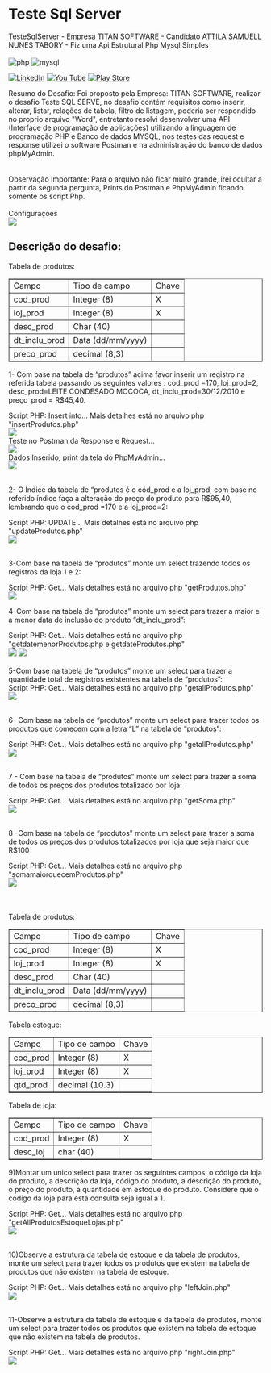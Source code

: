 
<h1>  Teste Sql Server </h1>
TesteSqlServer - Empresa TITAN SOFTWARE - Candidato ATTILA SAMUELL NUNES TABORY - Fiz uma Api Estrutural Php Mysql Simples

<div style="display:inline_block"><br/>
  <img align"center" alt="php" src="https://img.shields.io/badge/PHP-777BB4?style=for-the-badge&logo=php&logoColor=white"/>
  <img align"center" alt="mysql" src="https://img.shields.io/badge/MySQL-00000F?style=for-the-badge&logo=mysql&logoColor=white"/>
  
  
 
</div>

[![LinkedIn ](https://img.shields.io/badge/LinkedIn-0077B5?style=for-the-badge&logo=linkedin&logoColor=white)](https://www.linkedin.com/in/attila-samuell-98291216b/)
[![You Tube](https://img.shields.io/badge/YouTube-FF0000?style=for-the-badge&logo=youtube&logoColor=white)](https://www.youtube.com/channel/UCuX9fZZa3eR4LACYTPVZg5A/videos)
[![Play Store](https://img.shields.io/badge/Google_Play-414141?style=for-the-badge&logo=google-play&logoColor=white)](https://play.google.com/store/apps/details?id=attila.QRCodeGeradorLeitor&hl=pt_BR&gl=US)
<br>

<div>Resumo do Desafio: Foi proposto pela Empresa: TITAN SOFTWARE, realizar o desafio Teste SQL SERVE, no desafio contém requisitos como inserir, alterar, listar, relações de tabela, filtro de listagem, poderia ser respondido no proprio arquivo "Word", entretanto resolvi desenvolver uma API (Interface de programação de aplicações) utilizando a linguagem de programação PHP e Banco de dados MYSQL, nos testes das request e response utilizei o software Postman e na administração do banco de dados phpMyAdmin. </div>
<br>
<br>
<div>Observação Importante: Para o arquivo não ficar muito grande, irei ocultar a partir da segunda pergunta, Prints do Postman e PhpMyAdmin ficando somente os script Php.</div>

<br>

<div> Configurações </div>
<img src="https://user-images.githubusercontent.com/76443540/143707989-2c47b227-0120-46dd-bfec-33fc25892f68.png" />
<br>

<h2> Descrição do desafio:</h2>

<div>Tabela de produtos:</div>

<table border="1">
    <tr>
        <td>Campo</td>
        <td>Tipo de campo</td>
        <td>Chave</td>
    </tr>
    <tr>
        <td>cod_prod</td>
        <td>Integer (8)</td>
        <td>X</td>
    </tr>
    <tr>
        <td>loj_prod</td>
        <td>Integer (8)</td>
        <td>X</td>
    </tr>
  
   <tr>
        <td>desc_prod</td>
        <td>Char (40)</td>
        <td></td>
    </tr>
   <tr>
        <td>dt_inclu_prod</td>
        <td>Data (dd/mm/yyyy)</td>
        <td></td>
    </tr>
   <tr>
        <td>preco_prod</td>
        <td>decimal (8,3)</td>
        <td></td>
    </tr>
</table>

1- Com base na tabela de “produtos” acima favor inserir um registro na referida tabela passando os seguintes valores : cod_prod =170, loj_prod=2, desc_prod=LEITE CONDESADO MOCOCA, dt_inclu_prod=30/12/2010  e preço_prod = R$45,40.

<div> Script PHP: Insert into... Mais detalhes está no arquivo php "insertProdutos.php"</div>
<img src="https://user-images.githubusercontent.com/76443540/143713676-ec41f078-b410-4d82-8e26-4a9d62a825cf.png" />

<div> Teste no Postman da Response e Request...</div>
<img src="https://user-images.githubusercontent.com/76443540/143718761-133ead63-22a0-4d7e-a160-b6bcdea6121e.png" />

<div> Dados Inserido, print da tela do PhpMyAdmin...</div>
<img src="https://user-images.githubusercontent.com/76443540/143718909-ee9bae5d-367e-48be-acaa-1d38ec84d189.png" />

<br>
<br>

2- O Índice da tabela  de “produtos é o cód_prod e a loj_prod, com base no referido índice faça a alteração do preço do produto para R$95,40, lembrando que 
o cod_prod =170 e a loj_prod=2: 


<div> Script PHP: UPDATE... Mais detalhes está no arquivo php "updateProdutos.php"</div>
<img src="https://user-images.githubusercontent.com/76443540/143719125-be004218-e8a2-4c05-acf3-b5fd6a46a1af.png" />

<br>
<br>

3-Com base na tabela de “produtos” monte um select trazendo todos os registros da loja 1 e 2:
<div> Script PHP: Get... Mais detalhes está no arquivo php "getProdutos.php"</div>
<img src="https://user-images.githubusercontent.com/76443540/143720068-22b650f9-5e02-4743-a60f-cfd497d80e02.png" />

4-Com base na tabela de “produtos” monte um select para trazer a maior e a menor data  de inclusão do produto “dt_inclu_prod”:


<div> Script PHP: Get... Mais detalhes está no arquivo php "getdatemenorProdutos.php   e  getdateProdutos.php"</div>
<img src="https://user-images.githubusercontent.com/76443540/143720198-c90cf331-1029-4d9f-9b48-e71520a42121.png" />
<img src="https://user-images.githubusercontent.com/76443540/143720325-9ae49777-9c73-47cd-af02-e4ceb6d4aec9.png" />
<br>
<br>
5-Com base na tabela de “produtos” monte um select para trazer a quantidade total de registros existentes na tabela de “produtos”:

<div> Script PHP: Get... Mais detalhes está no arquivo php "getallProdutos.php"</div>
<img src="https://user-images.githubusercontent.com/76443540/143720549-52a03646-121e-4571-8891-638db8b94a29.png" />
<br>
<br>

6- Com base na tabela de “produtos” monte um select para trazer todos os produtos que comecem com a letra “L” na tabela de “produtos”:

<div> Script PHP: Get... Mais detalhes está no arquivo php "getallProdutos.php"</div>
<img src="https://user-images.githubusercontent.com/76443540/143721088-bcc9f4e9-ef57-428c-9dee-74e242544cf5.png" />
<br>
<br>

7 - Com base na tabela de “produtos” monte um select para trazer a soma de todos os preços dos produtos totalizado por loja:

<div> Script PHP: Get... Mais detalhes está no arquivo php "getSoma.php"</div>
<img src="https://user-images.githubusercontent.com/76443540/143868365-ea0196a9-5bac-452f-aadd-ed68c99a29d4.png" />

<br>
<br>



8 -Com base na tabela de “produtos” monte um select para trazer a soma de todos os preços dos produtos totalizados por loja que seja maior que R$100
<div> Script PHP: Get... Mais detalhes está no arquivo php "somamaiorquecemProdutos.php"</div>
<img src="https://user-images.githubusercontent.com/76443540/143868099-c780b4ae-eff8-4a3b-ab24-beee53fc417c.png" />



<br>
<br>
<br>
<br>

<div>Tabela de produtos:</div>

<table border="1">
    <tr>
        <td>Campo</td>
        <td>Tipo de campo</td>
        <td>Chave</td>
    </tr>
    <tr>
        <td>cod_prod</td>
        <td>Integer (8)</td>
        <td>X</td>
    </tr>
    <tr>
        <td>loj_prod</td>
        <td>Integer (8)</td>
        <td>X</td>
    </tr>
  
   <tr>
        <td>desc_prod</td>
        <td>Char (40)</td>
        <td></td>
    </tr>
   <tr>
        <td>dt_inclu_prod</td>
        <td>Data (dd/mm/yyyy)</td>
        <td></td>
    </tr>
   <tr>
        <td>preco_prod</td>
        <td>decimal (8,3)</td>
        <td></td>
    </tr>
</table>

<div>Tabela estoque:</div>

<table border="1">
    <tr>
        <td>Campo</td>
        <td>Tipo de campo</td>
        <td>Chave</td>
    </tr>
    <tr>
        <td>cod_prod</td>
        <td>Integer (8)</td>
        <td>X</td>
    </tr>
    <tr>
        <td>loj_prod</td>
        <td>Integer (8)</td>
        <td>X</td>
    </tr>
  
   <tr>
        <td>qtd_prod</td>
        <td>decimal (10.3)</td>
        <td></td>
    </tr>
   
</table>

<div>Tabela de loja:</div>

<table border="1">
    <tr>
        <td>Campo</td>
        <td>Tipo de campo</td>
        <td>Chave</td>
    </tr>
    <tr>
        <td>cod_prod</td>
        <td>Integer (8)</td>
        <td>X</td>
    </tr>
    <tr>
        <td>desc_loj</td>
        <td>char (40)</td>
        <td></td>
    </tr>
  
   
</table>


9)Montar um unico select para trazer os seguintes campos: o código da loja do produto, a descrição da loja, código do produto, a descrição do produto, o preço do produto, a quantidade em estoque do produto. Considere  que o código da loja para esta consulta seja igual a 1.

<div> Script PHP: Get... Mais detalhes está no arquivo php "getAllProdutosEstoqueLojas.php"</div>
<img src="https://user-images.githubusercontent.com/76443540/143722220-29ff3e7c-46ff-4017-bee2-24ca65f61cdd.png" />

<br>
<br>

10)Observe a estrutura da tabela de estoque e da tabela de produtos, monte um select para trazer todos os produtos que existem na tabela de produtos que não existem na tabela de estoque.

<div> Script PHP: Get... Mais detalhes está no arquivo php "leftJoin.php"</div>
<img src="https://user-images.githubusercontent.com/76443540/143722277-8d883674-e229-4dba-a888-44beccb748cb.png" />

<br>
<br>

11-Observe a estrutura da tabela de estoque e da tabela de produtos, monte um select para trazer todos os produtos que existem na tabela de estoque que não existem na tabela de produtos.

<div> Script PHP: Get... Mais detalhes está no arquivo php "rightJoin.php"</div>
<img src="https://user-images.githubusercontent.com/76443540/143722316-30b63139-9b09-408e-8b1f-b99ccc297b11.png" />


<br>
<br>









